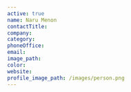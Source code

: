 ```yaml
---
active: true
name: Naru Menon
contactTitle:
company:
category:
phoneOffice:
email:
image_path:
color:
website:
profile_image_path: /images/person.png
---
```

